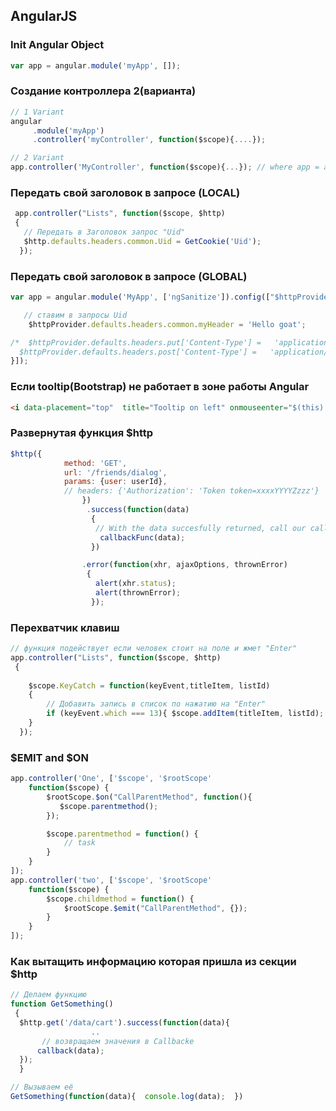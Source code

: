 ## AngularJS

### Init Angular Object
``` javascript
var app = angular.module('myApp', []);
```

###  Создание контроллера 2(варианта)
``` javascript
// 1 Variant
angular
     .module('myApp')
     .controller('myController', function($scope){....});

// 2 Variant
app.controller('MyController', function($scope){...}); // where app = angular.module(....)
```
                                                
                                                
                                                

###   Передать свой заголовок в запросе (LOCAL)
``` javascript
 app.controller("Lists", function($scope, $http)
 {
   // Передать в Заголовок запрос "Uid"
   $http.defaults.headers.common.Uid = GetCookie('Uid');
  }); 
  ```
  


###  Передать свой заголовок в запросе (GLOBAL)
``` javascript
var app = angular.module('MyApp', ['ngSanitize']).config(["$httpProvider", function($httpProvider) {

   // ставим в запросы Uid
    $httpProvider.defaults.headers.common.myHeader = 'Hello goat';

/*  $httpProvider.defaults.headers.put['Content-Type'] =   'application/x-www-form-urlencoded';
  $httpProvider.defaults.headers.post['Content-Type'] =   'application/x-www-form-urlencoded'; */
}]);
```

  
  
###   Если tooltip(Bootstrap) не работает в зоне работы Angular
```html
<i data-placement="top"  title="Tooltip on left" onmouseenter="$(this).tooltip('show')"></i>
```



###   Развернутая функция $http
```javascript
$http({
            method: 'GET',
            url: '/friends/dialog',
            params: {user: userId},
            // headers: {'Authorization': 'Token token=xxxxYYYYZzzz'}
                })
                 .success(function(data)
                  {
                   // With the data succesfully returned, call our callback
                    callbackFunc(data);
                  })

                .error(function(xhr, ajaxOptions, thrownError)
                 {
                   alert(xhr.status);
                   alert(thrownError);
                  });
```



###   Перехватчик клавиш
``` javascript
// функция подействует если человек стоит на поле и жмет "Enter"
app.controller("Lists", function($scope, $http)
 {
   
    $scope.KeyCatch = function(keyEvent,titleItem, listId)
    {
        // Добавить запись в список по нажатию на "Enter"
        if (keyEvent.which === 13){ $scope.addItem(titleItem, listId);  }
    }
  }); 
```


### $EMIT and $ON
```js
app.controller('One', ['$scope', '$rootScope'
    function($scope) {
        $rootScope.$on("CallParentMethod", function(){
           $scope.parentmethod();
        });

        $scope.parentmethod = function() {
            // task
        }
    }
]);
app.controller('two', ['$scope', '$rootScope'
    function($scope) {
        $scope.childmethod = function() {
            $rootScope.$emit("CallParentMethod", {});
        }
    }
]);
```

### Как вытащить информацию которая пришла из секции $http 
```js
// Делаем функцию
function GetSomething()
 {
  $http.get('/data/cart').success(function(data){
                  ..
       // возвращаем значения в Callbacke
      callback(data);
  });
  }

// Вызываем её
GetSomething(function(data){  console.log(data);  })
  
```
